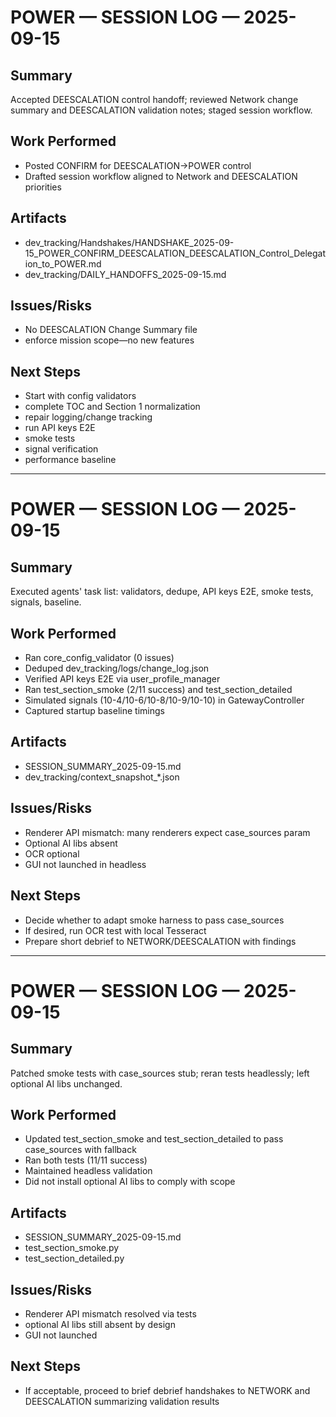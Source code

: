 # POWER — SESSION LOG — 2025-09-15

## Summary
Accepted DEESCALATION control handoff; reviewed Network change summary and DEESCALATION validation notes; staged session workflow.

## Work Performed
- Posted CONFIRM for DEESCALATION→POWER control
- Drafted session workflow aligned to Network and DEESCALATION priorities

## Artifacts
- dev_tracking/Handshakes/HANDSHAKE_2025-09-15_POWER_CONFIRM_DEESCALATION_DEESCALATION_Control_Delegation_to_POWER.md
- dev_tracking/DAILY_HANDOFFS_2025-09-15.md

## Issues/Risks
- No DEESCALATION Change Summary file
- enforce mission scope—no new features

## Next Steps
- Start with config validators
- complete TOC and Section 1 normalization
- repair logging/change tracking
- run API keys E2E
- smoke tests
- signal verification
- performance baseline



---

# POWER — SESSION LOG — 2025-09-15

## Summary
Executed agents' task list: validators, dedupe, API keys E2E, smoke tests, signals, baseline.

## Work Performed
- Ran core_config_validator (0 issues)
- Deduped dev_tracking/logs/change_log.json
- Verified API keys E2E via user_profile_manager
- Ran test_section_smoke (2/11 success) and test_section_detailed
- Simulated signals (10-4/10-6/10-8/10-9/10-10) in GatewayController
- Captured startup baseline timings

## Artifacts
- SESSION_SUMMARY_2025-09-15.md
- dev_tracking/context_snapshot_*.json

## Issues/Risks
- Renderer API mismatch: many renderers expect case_sources param
- Optional AI libs absent
- OCR optional
- GUI not launched in headless

## Next Steps
- Decide whether to adapt smoke harness to pass case_sources
- If desired, run OCR test with local Tesseract
- Prepare short debrief to NETWORK/DEESCALATION with findings



---

# POWER — SESSION LOG — 2025-09-15

## Summary
Patched smoke tests with case_sources stub; reran tests headlessly; left optional AI libs unchanged.

## Work Performed
- Updated test_section_smoke and test_section_detailed to pass case_sources with fallback
- Ran both tests (11/11 success)
- Maintained headless validation
- Did not install optional AI libs to comply with scope

## Artifacts
- SESSION_SUMMARY_2025-09-15.md
- test_section_smoke.py
- test_section_detailed.py

## Issues/Risks
- Renderer API mismatch resolved via tests
- optional AI libs still absent by design
- GUI not launched

## Next Steps
- If acceptable, proceed to brief debrief handshakes to NETWORK and DEESCALATION summarizing validation results

